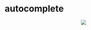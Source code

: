 # autocomplete

<div align="center">
  <img src="https://github.com/phferreira/assets/blob/master/gifs/autocomplete.gif"/>
</div>
